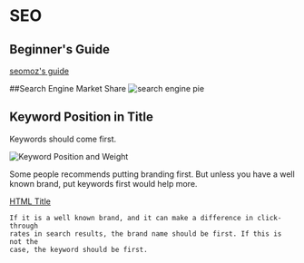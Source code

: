 # SEO

## Beginner's Guide

[seomoz's guide](http://www.seomoz.org/beginners-guide-to-seo)

##Search Engine Market Share
![search engine pie](http://cdn.seomoz.org/img/beginners/Pie.png)

## Keyword Position in Title

Keywords should come first.

![Keyword Position and Weight](http://www.seomoz.org/img/upload/title-tags-correlation.gif)

Some people recommends putting branding first. But unless you have a well known
brand, put keywords first would help more.

[HTML Title](http://www.seomoz.org/learn-seo/title-tag)

    If it is a well known brand, and it can make a difference in click-through
    rates in search results, the brand name should be first. If this is not the
    case, the keyword should be first.